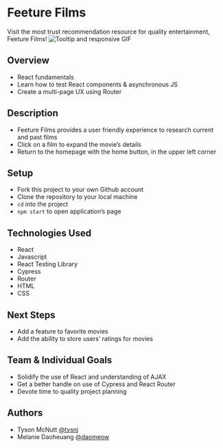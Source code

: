 # Feeture Films
Visit the most trust recommendation resource for quality entertainment, Feeture Films!
![Tooltip and responsive GIF](https://media.giphy.com/media/mX4cSRSf6xvBI4RA2g/giphy.gif)

## Overview 
- React fundamentals 
- Learn how to test React components & asynchronous JS
- Create a multi-page UX using Router 

## Description
- Feeture Films provides a user friendly experience to research current and past films
- Click on a film to expand the movie’s details
- Return to the homepage with the home button, in the upper left corner 

## Setup
- Fork this project to your own Github account
- Clone the repository to your local machine
- `cd` into the project
- `npm start` to open application’s page

## Technologies Used
- React
- Javascript
- React Testing Library 
- Cypress
- Router
- HTML
- CSS

## Next Steps
- Add a feature to favorite movies
- Add the ability to store users’ ratings for movies

## Team & Individual Goals
- Solidify the use of React and understanding of AJAX 
- Get a better handle on use of Cypress and React Router
- Devote time to quality project planning 

## Authors
- Tyson McNutt [@tysnj](https://github.com/tysnj) 
- Melanie Daoheuang [@daomeow](https://github.com/daomeow)
